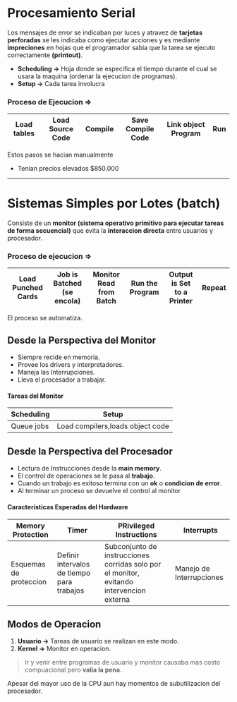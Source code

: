 # Procesamiento Serial
Los mensajes de error se indicaban por luces y atravez de **tarjetas perforadas** se les indicaba como ejecutar acciones y es mediante **impreciones** en hojas que el programador sabia que la tarea se ejecuto correctamente **(printout)**.
- **Scheduling ->** Hoja donde se especifica el tiempo durante el cual se usara la maquina (ordenar la ejecucion de programas).
- **Setup ->** Cada tarea involucra
### Proceso de Ejecucion =>
| Load tables | Load Source Code | Compile | Save Compile Code | Link object Program | Run |
| ----------- | ---------------- | ------- | ----------------- | ------------------- | --- |
Estos pasos se hacian manualmente
- Tenian precios elevados $850.000 
***
# Sistemas Simples por Lotes (batch)
Consiste de un **monitor (sistema operativo primitivo para ejecutar tareas de forma secuencial)** que evita la **interaccion directa** entre usuarios y procesador.
### Proceso de ejecucion =>
| Load Punched Cards | Job is Batched (se encola) | Monitor Read from Batch | Run the Program | Output is Set to a Printer | Repeat | 
| ------------------ | -------------------------- | ----------------------- | --------------- | -------------------------- | ------ |
El proceso se automatiza.
## Desde la Perspectiva del Monitor
- Siempre recide en memoria.
- Provee los drivers y interpretadores.
- Maneja las Interrupciones.
- Lleva el procesador a trabajar.
#### Tareas del Monitor
| Scheduling | Setup                            |
| ---------- | -------------------------------- |
| Queue jobs | Load compilers,loads object code | 
## Desde la Perspectiva del Procesador
- Lectura de Instrucciones desde la **main memory**.
- El control de operaciones se le pasa al **trabajo**.
- Cuando un trabajo es exitoso termina con un **ok** o **condicion de error**.
- Al terminar un proceso se devuelve el control al monitor
#### Caracteristicas Esperadas del Hardware
| Memory Protection      | Timer                                      | PRivileged Instructions                                                                  | Interrupts               |
| ---------------------- | ------------------------------------------ | ---------------------------------------------------------------------------------------- | ------------------------ |
| Esquemas de proteccion | Definir intervalos de tiempo para trabajos | Subconjunto de instrucciones corridas solo por el monitor, evitando intervencion externa | Manejo de Interrupciones | 
## Modos de Operacion
1. **Usuario ->** Tareas de usuario se realizan en este modo.
2. **Kernel ->** Monitor en operacion.
> Ir y venir entre programas de usuario y monitor causaba mas costo compuacional pero **valia la pena**. 

Apesar del mayor uso de la CPU aun hay momentos de subutilizacion del procesador.